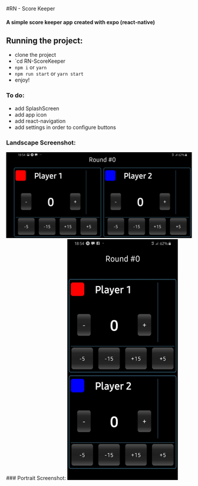 #RN - Score Keeper
#### A simple score keeper app created with expo (react-native)

## Running the project:
- clone the project
- `cd RN-ScoreKeeper
- `npm i` or `yarn`
- `npm run start` or `yarn start`
- enjoy!


### To do:
- add SplashScreen
- add app icon
- add react-navigation
- add settings in order to configure buttons

### Landscape Screenshot:
<img alt="RN - Score Keeper Landscape" src="screenshots/Screenshot_Landscape.jpg" width="600">
### Portrait Screenshot:
<img alt="RN - Score Keeper Portrait" src="screenshots/Screenshot_Portrait.jpg" width="300">

